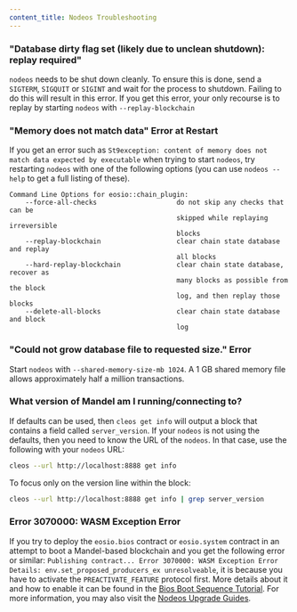 ```yaml
---
content_title: Nodeos Troubleshooting
---
```


### "Database dirty flag set (likely due to unclean shutdown): replay required"

`nodeos` needs to be shut down cleanly. To ensure this is done, send a `SIGTERM`, `SIGQUIT` or `SIGINT` and wait for the process to shutdown. Failing to do this will result in this error. If you get this error, your only recourse is to replay by starting `nodeos` with `--replay-blockchain` 

### "Memory does not match data" Error at Restart

If you get an error such as `St9exception: content of memory does not match data expected by executable` when trying to start `nodeos`, try restarting `nodeos` with one of the following options (you can use `nodeos --help` to get a full listing of these).

```
Command Line Options for eosio::chain_plugin:
    --force-all-checks                    do not skip any checks that can be 
                                          skipped while replaying irreversible 
                                          blocks
    --replay-blockchain                   clear chain state database and replay 
                                          all blocks
    --hard-replay-blockchain              clear chain state database, recover as 
                                          many blocks as possible from the block 
                                          log, and then replay those blocks
    --delete-all-blocks                   clear chain state database and block 
                                          log
```

### "Could not grow database file to requested size." Error

Start `nodeos` with `--shared-memory-size-mb 1024`. A 1 GB shared memory file allows approximately half a million transactions.

### What version of Mandel am I running/connecting to?

If defaults can be used, then `cleos get info` will output a block that contains a field called `server_version`.  If your `nodeos` is not using the defaults, then you need to know the URL of the `nodeos`. In that case, use the following with your `nodeos` URL:

```sh
cleos --url http://localhost:8888 get info
```

To focus only on the version line within the block:

```sh
cleos --url http://localhost:8888 get info | grep server_version
```

### Error 3070000: WASM Exception Error

If you try to deploy the `eosio.bios` contract or `eosio.system` contract in an attempt to boot a Mandel-based blockchain and you get the following error or similar: `Publishing contract... Error 3070000: WASM Exception Error Details: env.set_proposed_producers_ex unresolveable`, it is because you have to activate the `PREACTIVATE_FEATURE` protocol first. More details about it and how to enable it can be found in the [Bios Boot Sequence Tutorial](https://developers.eos.io/welcome/latest/tutorials/bios-boot-sequence/#112-set-the-eosiosystem-contract). For more information, you may also visit the [Nodeos Upgrade Guides](https://developers.eos.io/manuals/eos/latest/nodeos/upgrade-guides/).
